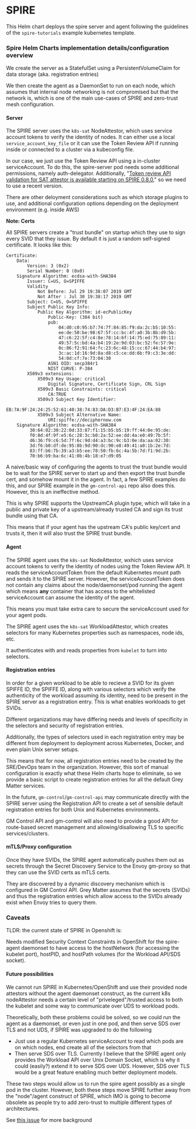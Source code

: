 # SPIRE

This Helm chart deploys the spire server and agent following the guidelines of the `spire-tutorials` example kubernetes template.

### Spire Helm Charts implementation details/configuration overview

We create the server as a StatefulSet using a PersistentVolumeClaim for data storage (aka. registration entries)

We then create the agent as a DaemonSet to run on each node, which assumes that internal node networking is not compromised but that the network is, which is one of the main use-cases of SPIRE and zero-trust mesh configuration. 

#### Server

The SPIRE server uses the `k8s-sat` NodeAttestor, which uses service account tokens to verify the identity of nodes. It can either use a local `service_account_key_file` or it can use the Token Review API if running inside or connected to a cluster via a kubeconfig file.

In our case, we just use the Token Review API using a in-cluster serviceAccount. To do this, the spire-server pod needs some additional permissions, namely auth-delegator. Additionally, "[Token review API validation for SAT attestor is available starting on SPIRE 0.8.0](https://github.com/spiffe/spire/issues/956#issuecomment-502122628)," so we need to use a recent version.

There are other deloyment considerations such as which storage plugins to use, and additional configuration options depending on the deployment environment (e.g. inside AWS)

**Note: Certs**

All SPIRE servers create a "trust bundle" on startup which they use to sign every SVID that they issue. By default it is just a random self-signed certificate. It looks like this: 

```
Certificate:
    Data:
        Version: 3 (0x2)
        Serial Number: 0 (0x0)
    Signature Algorithm: ecdsa-with-SHA384
        Issuer: C=US, O=SPIFFE
        Validity
            Not Before: Jul 29 19:38:07 2019 GMT
            Not After : Jul 30 19:38:17 2019 GMT
        Subject: C=US, O=SPIFFE
        Subject Public Key Info:
            Public Key Algorithm: id-ecPublicKey
                Public-Key: (384 bit)
                pub: 
                    04:d0:c0:95:b7:74:7f:84:85:f9:da:2c:b5:10:55:
                    ee:de:50:be:98:67:5f:cc:bc:4f:a0:3b:8b:d9:5b:
                    47:c6:22:5f:c4:8e:78:14:6f:14:75:ed:75:89:11:
                    49:57:5c:bd:4a:b4:19:2e:9d:03:bc:52:fe:57:9e:
                    0c:86:f2:91:64:fc:23:6c:48:15:cc:67:44:b4:97:
                    3c:ac:1d:16:9d:8a:d8:c5:ce:dd:6b:f9:c3:3e:dd:
                    54:0d:cf:7e:73:04:30
                ASN1 OID: secp384r1
                NIST CURVE: P-384
        X509v3 extensions:
            X509v3 Key Usage: critical
                Digital Signature, Certificate Sign, CRL Sign
            X509v3 Basic Constraints: critical
                CA:TRUE
            X509v3 Subject Key Identifier: 
                EB:7A:9F:24:24:25:52:61:40:38:74:83:DA:D3:B7:E3:4F:24:EA:88
            X509v3 Subject Alternative Name: 
                URI:spiffe://deciphernow.com
    Signature Algorithm: ecdsa-with-SHA384
         30:64:02:30:22:0d:33:87:f1:15:b5:b5:19:ff:44:0e:95:de:
         f0:8d:4f:9f:e5:6c:28:3c:b0:2a:52:ee:dd:4a:e0:49:7b:5f:
         d6:36:f9:c6:5d:7f:6c:9d:d4:a3:bc:9c:b3:0e:da:aa:02:30:
         3d:f6:b0:df:de:95:8b:9d:90:dc:90:e8:49:41:a0:1b:2e:7d:
         83:ff:b6:7b:39:a3:b5:ee:78:50:fb:6c:4a:5b:7d:f1:9d:2b:
         70:b6:b9:ba:6c:41:0b:4b:18:e7:d9:05
```

A naive/basic way of configuring the agents to trust the trust bundle would be to wait for the SPIRE server to start up and then export the trust bundle cert, and somehow mount it in the agent. In fact, a few SPIRE examples do this, and our SPIRE example in the `gm-control-api` repo also does this. However, this is an ineffective method.

This is why SPIRE supports the UpstreamCA plugin type, which will take in a public and private key of a upstream/already trusted CA and sign its trust bundle using that CA.

This means that if your agent has the upstream CA's public key/cert and trusts it, then it will also trust the SPIRE trust bundle.

#### Agent

The SPIRE agent uses the `k8s-sat` NodeAttestor, wxhich uses service account tokens to verify the identity of nodes using the Token Review API. It reads the serviceAccountToken from the default Kubernetes mount path and sends it to the SPIRE server. However, the serviceAccountToken does not contain any claims about the node/daemonset/pod running the agent which means **any** container that has access to the whitelisted serviceAccount can assume the identity of the agent. 

This means you must take extra care to secure the serviceAccount used for your agent pods.

The SPIRE agent uses the `k8s-sat` WorkloadAttestor, which creates selectors for many Kubernetes properties such as namespaces, node ids, etc.

It authenticates with and reads properties from `kubelet` to turn into selectors.

#### Registration entries

In order for a given workload to be able to recieve a SVID for its given SPIFFE ID, the SPIFFE ID, along with various selectors which verify the authenticity of the workload assuming its identity, need to be present in the SPIRE server as a registration entry. This is what enables workloads to get SVIDs.

Different organizations may have differing needs and levels of specificity in the selectors and security of registration entries.

Additionally, the types of selectors used in each registration entry may be different from deployment to deployment across Kubernetes, Docker, and even plain Unix server setups.

This means that for now, all registration entries need to be created by the SRE/DevOps team in the organization. However, this sort of manual configuration is exactly what these Helm charts hope to eliminate, so we provide a basic script to create registration entries for all the default Grey Matter services.

In the future, `gm-control`/`gm-control-api` may communicate directly with the SPIRE server using the Registration API to create a set of sensible default registration entries for both Unix and Kubernetes environments.

GM Control API and gm-control will also need to provide a good API for route-based secret management and allowing/disallowing TLS to specific services/clusters.

#### mTLS/Proxy configuration

Once they have SVIDs, the SPIRE agent automatically pushes them out as secrets through the Secret Discovery Service to the Envoy gm-proxy so that they can use the SVID certs as mTLS certs.

They are discovered by a dynamic discovery mechanism which is configured in GM Control API. Grey Matter assumes that the secrets (SVIDs) and thus the registration entries which allow access to the SVIDs already exist when Envoy tries to query them.

### Caveats

TLDR: the current state of SPIRE in Openshift is:

Needs modified Security Context Constraints in OpenShift for the spire-agent daemonset to have access to the hostNetwork (for accessing the kubelet port), hostPID, and hostPath volumes (for the Workload API/SDS socket).

#### Future possibilities

We cannot run SPIRE in Kubernetes/OpenShift and use their provided node attestors without the agent daemonset construct, as the current k8s nodeAttestor needs a certain level of "priveleged"/trusted access to both the kubelet and some way to communicate over UDS to workload pods.

Theoretically, both these problems could be solved, so we could run the agent as a daemonset, or even just in one pod, and then serve SDS over TLS and not UDS, if SPIRE was upgraded to do the following
- Just use a regular Kubernetes serviceAccount to read which pods are on which nodes, end create all of the selectors from that
- Then serve SDS over TLS. Currently I believe that the SPIRE agent only provides the Workload API over Unix Domain Socket, which is why it could (easily?) extend it to serve SDS over UDS. However, SDS over TLS would be a great feature enabling much better deployment models. 

These two steps would allow us to run the spire agent possibly as a single pod in the cluster. However, both these steps move SPIRE further away from the "node"/agent construct of SPIRE, which IMO is going to become obsolete as people try to add zero-trust to multiple different types of architectures.

See [this issue](https://github.com/DecipherNow/helm-charts/issues/180#issuecomment-521725383) for more background